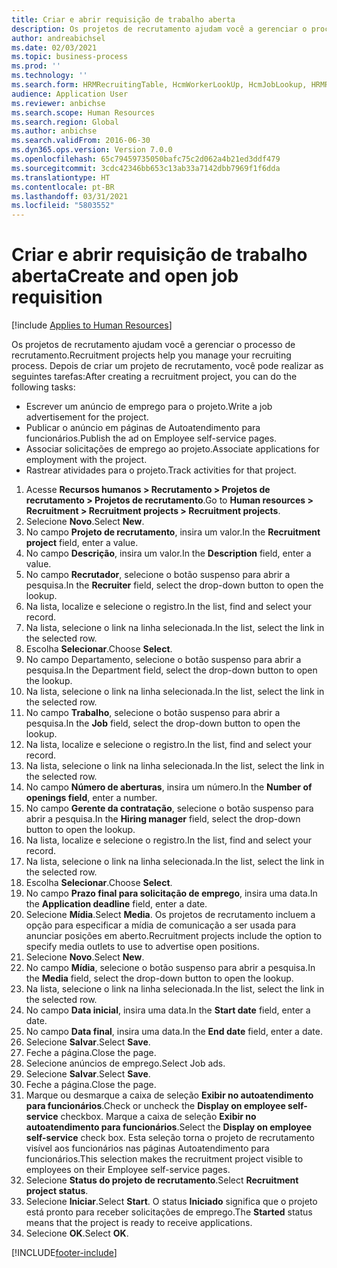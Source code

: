```yaml
---
title: Criar e abrir requisição de trabalho aberta
description: Os projetos de recrutamento ajudam você a gerenciar o processo de recrutamento.
author: andreabichsel
ms.date: 02/03/2021
ms.topic: business-process
ms.prod: ''
ms.technology: ''
ms.search.form: HRMRecruitingTable, HcmWorkerLookUp, HcmJobLookup, HRMRecruitingMedia, HRMRecruitingJobAd, HcmPersonnelManagementWorkspace
audience: Application User
ms.reviewer: anbichse
ms.search.scope: Human Resources
ms.search.region: Global
ms.author: anbichse
ms.search.validFrom: 2016-06-30
ms.dyn365.ops.version: Version 7.0.0
ms.openlocfilehash: 65c79459735050bafc75c2d062a4b21ed3ddf479
ms.sourcegitcommit: 3cdc42346bb653c13ab33a7142dbb7969f1f6dda
ms.translationtype: HT
ms.contentlocale: pt-BR
ms.lasthandoff: 03/31/2021
ms.locfileid: "5803552"
---
```

# <a name="create-and-open-job-requisition"></a><span data-ttu-id="0940d-103">Criar e abrir requisição de trabalho aberta</span><span class="sxs-lookup"><span data-stu-id="0940d-103">Create and open job requisition</span></span>

[!include [Applies to Human Resources](../includes/applies-to-hr.md)]

<span data-ttu-id="0940d-104">Os projetos de recrutamento ajudam você a gerenciar o processo de recrutamento.</span><span class="sxs-lookup"><span data-stu-id="0940d-104">Recruitment projects help you manage your recruiting process.</span></span> <span data-ttu-id="0940d-105">Depois de criar um projeto de recrutamento, você pode realizar as seguintes tarefas:</span><span class="sxs-lookup"><span data-stu-id="0940d-105">After creating a recruitment project, you can do the following tasks:</span></span>

- <span data-ttu-id="0940d-106">Escrever um anúncio de emprego para o projeto.</span><span class="sxs-lookup"><span data-stu-id="0940d-106">Write a job advertisement for the project.</span></span>
- <span data-ttu-id="0940d-107">Publicar o anúncio em páginas de Autoatendimento para funcionários.</span><span class="sxs-lookup"><span data-stu-id="0940d-107">Publish the ad on Employee self-service pages.</span></span>
- <span data-ttu-id="0940d-108">Associar solicitações de emprego ao projeto.</span><span class="sxs-lookup"><span data-stu-id="0940d-108">Associate applications for employment with the project.</span></span>
- <span data-ttu-id="0940d-109">Rastrear atividades para o projeto.</span><span class="sxs-lookup"><span data-stu-id="0940d-109">Track activities for that project.</span></span> 

1. <span data-ttu-id="0940d-110">Acesse **Recursos humanos > Recrutamento > Projetos de recrutamento > Projetos de recrutamento**.</span><span class="sxs-lookup"><span data-stu-id="0940d-110">Go to **Human resources > Recruitment > Recruitment projects > Recruitment projects**.</span></span>
2. <span data-ttu-id="0940d-111">Selecione **Novo**.</span><span class="sxs-lookup"><span data-stu-id="0940d-111">Select **New**.</span></span>
3. <span data-ttu-id="0940d-112">No campo **Projeto de recrutamento**, insira um valor.</span><span class="sxs-lookup"><span data-stu-id="0940d-112">In the **Recruitment project** field, enter a value.</span></span>
4. <span data-ttu-id="0940d-113">No campo **Descrição**, insira um valor.</span><span class="sxs-lookup"><span data-stu-id="0940d-113">In the **Description** field, enter a value.</span></span>
5. <span data-ttu-id="0940d-114">No campo **Recrutador**, selecione o botão suspenso para abrir a pesquisa.</span><span class="sxs-lookup"><span data-stu-id="0940d-114">In the **Recruiter** field, select the drop-down button to open the lookup.</span></span>
6. <span data-ttu-id="0940d-115">Na lista, localize e selecione o registro.</span><span class="sxs-lookup"><span data-stu-id="0940d-115">In the list, find and select your record.</span></span>
7. <span data-ttu-id="0940d-116">Na lista, selecione o link na linha selecionada.</span><span class="sxs-lookup"><span data-stu-id="0940d-116">In the list, select the link in the selected row.</span></span>
8. <span data-ttu-id="0940d-117">Escolha **Selecionar**.</span><span class="sxs-lookup"><span data-stu-id="0940d-117">Choose **Select**.</span></span>
9. <span data-ttu-id="0940d-118">No campo Departamento, selecione o botão suspenso para abrir a pesquisa.</span><span class="sxs-lookup"><span data-stu-id="0940d-118">In the Department field, select the drop-down button to open the lookup.</span></span>
10. <span data-ttu-id="0940d-119">Na lista, selecione o link na linha selecionada.</span><span class="sxs-lookup"><span data-stu-id="0940d-119">In the list, select the link in the selected row.</span></span>
11. <span data-ttu-id="0940d-120">No campo **Trabalho**, selecione o botão suspenso para abrir a pesquisa.</span><span class="sxs-lookup"><span data-stu-id="0940d-120">In the **Job** field, select the drop-down button to open the lookup.</span></span>
12. <span data-ttu-id="0940d-121">Na lista, localize e selecione o registro.</span><span class="sxs-lookup"><span data-stu-id="0940d-121">In the list, find and select your record.</span></span>
13. <span data-ttu-id="0940d-122">Na lista, selecione o link na linha selecionada.</span><span class="sxs-lookup"><span data-stu-id="0940d-122">In the list, select the link in the selected row.</span></span>
14. <span data-ttu-id="0940d-123">No campo **Número de aberturas**, insira um número.</span><span class="sxs-lookup"><span data-stu-id="0940d-123">In the **Number of openings field**, enter a number.</span></span>
15. <span data-ttu-id="0940d-124">No campo **Gerente da contratação**, selecione o botão suspenso para abrir a pesquisa.</span><span class="sxs-lookup"><span data-stu-id="0940d-124">In the **Hiring manager** field, select the drop-down button to open the lookup.</span></span>
16. <span data-ttu-id="0940d-125">Na lista, localize e selecione o registro.</span><span class="sxs-lookup"><span data-stu-id="0940d-125">In the list, find and select your record.</span></span>
17. <span data-ttu-id="0940d-126">Na lista, selecione o link na linha selecionada.</span><span class="sxs-lookup"><span data-stu-id="0940d-126">In the list, select the link in the selected row.</span></span>
18. <span data-ttu-id="0940d-127">Escolha **Selecionar**.</span><span class="sxs-lookup"><span data-stu-id="0940d-127">Choose **Select**.</span></span>
19. <span data-ttu-id="0940d-128">No campo **Prazo final para solicitação de emprego**, insira uma data.</span><span class="sxs-lookup"><span data-stu-id="0940d-128">In the **Application deadline** field, enter a date.</span></span>
20. <span data-ttu-id="0940d-129">Selecione **Mídia**.</span><span class="sxs-lookup"><span data-stu-id="0940d-129">Select **Media**.</span></span> <span data-ttu-id="0940d-130">Os projetos de recrutamento incluem a opção para especificar a mídia de comunicação a ser usada para anunciar posições em aberto.</span><span class="sxs-lookup"><span data-stu-id="0940d-130">Recruitment projects include the option to specify media outlets to use to advertise open positions.</span></span>  
21. <span data-ttu-id="0940d-131">Selecione **Novo**.</span><span class="sxs-lookup"><span data-stu-id="0940d-131">Select **New**.</span></span>
22. <span data-ttu-id="0940d-132">No campo **Mídia**, selecione o botão suspenso para abrir a pesquisa.</span><span class="sxs-lookup"><span data-stu-id="0940d-132">In the **Media** field, select the drop-down button to open the lookup.</span></span>
23. <span data-ttu-id="0940d-133">Na lista, selecione o link na linha selecionada.</span><span class="sxs-lookup"><span data-stu-id="0940d-133">In the list, select the link in the selected row.</span></span>
24. <span data-ttu-id="0940d-134">No campo **Data inicial**, insira uma data.</span><span class="sxs-lookup"><span data-stu-id="0940d-134">In the **Start date** field, enter a date.</span></span>
25. <span data-ttu-id="0940d-135">No campo **Data final**, insira uma data.</span><span class="sxs-lookup"><span data-stu-id="0940d-135">In the **End date** field, enter a date.</span></span>
26. <span data-ttu-id="0940d-136">Selecione **Salvar**.</span><span class="sxs-lookup"><span data-stu-id="0940d-136">Select **Save**.</span></span>
27. <span data-ttu-id="0940d-137">Feche a página.</span><span class="sxs-lookup"><span data-stu-id="0940d-137">Close the page.</span></span>
28. <span data-ttu-id="0940d-138">Selecione anúncios de emprego.</span><span class="sxs-lookup"><span data-stu-id="0940d-138">Select Job ads.</span></span>
29. <span data-ttu-id="0940d-139">Selecione **Salvar**.</span><span class="sxs-lookup"><span data-stu-id="0940d-139">Select **Save**.</span></span>
30. <span data-ttu-id="0940d-140">Feche a página.</span><span class="sxs-lookup"><span data-stu-id="0940d-140">Close the page.</span></span>
31. <span data-ttu-id="0940d-141">Marque ou desmarque a caixa de seleção **Exibir no autoatendimento para funcionários**.</span><span class="sxs-lookup"><span data-stu-id="0940d-141">Check or uncheck the **Display on employee self-service** checkbox.</span></span> <span data-ttu-id="0940d-142">Marque a caixa de seleção **Exibir no autoatendimento para funcionários**.</span><span class="sxs-lookup"><span data-stu-id="0940d-142">Select the **Display on employee self-service** check box.</span></span> <span data-ttu-id="0940d-143">Esta seleção torna o projeto de recrutamento visível aos funcionários nas páginas Autoatendimento para funcionários.</span><span class="sxs-lookup"><span data-stu-id="0940d-143">This selection makes the recruitment project visible to employees on their Employee self-service pages.</span></span>
32. <span data-ttu-id="0940d-144">Selecione **Status do projeto de recrutamento**.</span><span class="sxs-lookup"><span data-stu-id="0940d-144">Select **Recruitment project status**.</span></span>
33. <span data-ttu-id="0940d-145">Selecione **Iniciar**.</span><span class="sxs-lookup"><span data-stu-id="0940d-145">Select **Start**.</span></span> <span data-ttu-id="0940d-146">O status **Iniciado** significa que o projeto está pronto para receber solicitações de emprego.</span><span class="sxs-lookup"><span data-stu-id="0940d-146">The **Started** status means that the project is ready to receive applications.</span></span>  
34. <span data-ttu-id="0940d-147">Selecione **OK**.</span><span class="sxs-lookup"><span data-stu-id="0940d-147">Select **OK**.</span></span>

[!INCLUDE[footer-include](../includes/footer-banner.md)]